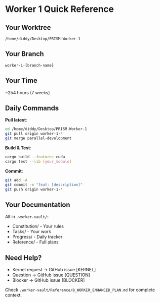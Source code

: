 # Worker 1 Quick Reference

## Your Worktree
`/home/diddy/Desktop/PRISM-Worker-1`

## Your Branch
`worker-1-[branch-name]`

## Your Time
~254 hours (7 weeks)

## Daily Commands

**Pull latest**:
```bash
cd /home/diddy/Desktop/PRISM-Worker-1
git pull origin worker-1-*
git merge parallel-development
```

**Build & Test**:
```bash
cargo build --features cuda
cargo test --lib [your_module]
```

**Commit**:
```bash
git add -A
git commit -m "feat: [description]"
git push origin worker-1-*
```

## Your Documentation

All in `.worker-vault/`:
- Constitution/ - Your rules
- Tasks/ - Your work
- Progress/ - Daily tracker
- Reference/ - Full plans

## Need Help?

- Kernel request → GitHub issue [KERNEL]
- Question → GitHub issue [QUESTION]  
- Blocker → GitHub issue [BLOCKER]

Check `.worker-vault/Reference/8_WORKER_ENHANCED_PLAN.md` for complete context.
